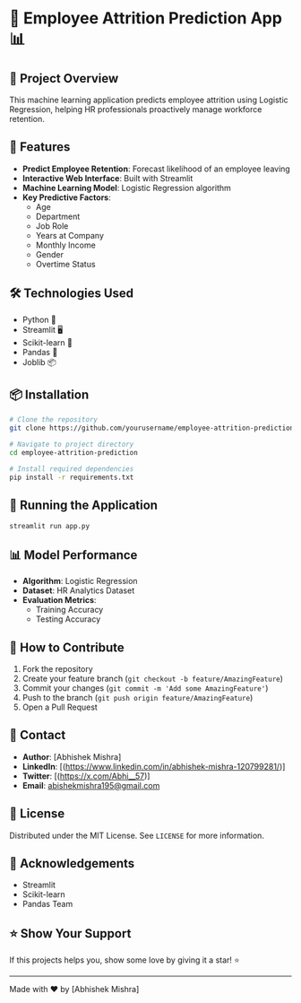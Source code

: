 # 👥 Employee Attrition Prediction App 📊

## 🚀 Project Overview

This machine learning application predicts employee attrition using Logistic Regression, helping HR professionals proactively manage workforce retention.

## 🌟 Features

- **Predict Employee Retention**: Forecast likelihood of an employee leaving
- **Interactive Web Interface**: Built with Streamlit
- **Machine Learning Model**: Logistic Regression algorithm
- **Key Predictive Factors**:
  - Age
  - Department
  - Job Role
  - Years at Company
  - Monthly Income
  - Gender
  - Overtime Status

## 🛠 Technologies Used

- Python 🐍
- Streamlit 🖥️
- Scikit-learn 🤖
- Pandas 🐼
- Joblib 📦

## 📦 Installation

```bash
# Clone the repository
git clone https://github.com/yourusername/employee-attrition-prediction.git

# Navigate to project directory
cd employee-attrition-prediction

# Install required dependencies
pip install -r requirements.txt
```

## 🚀 Running the Application

```bash
streamlit run app.py
```

## 📊 Model Performance

- **Algorithm**: Logistic Regression
- **Dataset**: HR Analytics Dataset
- **Evaluation Metrics**:
  - Training Accuracy
  - Testing Accuracy

## 🤝 How to Contribute

1. Fork the repository
2. Create your feature branch (`git checkout -b feature/AmazingFeature`)
3. Commit your changes (`git commit -m 'Add some AmazingFeature'`)
4. Push to the branch (`git push origin feature/AmazingFeature`)
5. Open a Pull Request

## 📧 Contact

- **Author**: [Abhishek Mishra]
- **LinkedIn**: [(https://www.linkedin.com/in/abhishek-mishra-120799281/)]
- **Twitter**: [(https://x.com/Abhi__57)]
- **Email**: abishekmishra195@gmail.com

## 📄 License

Distributed under the MIT License. See `LICENSE` for more information.

## 🙌 Acknowledgements

- Streamlit
- Scikit-learn
- Pandas Team

## ⭐ Show Your Support

If this projects helps you, show some love by giving it a star! ⭐

---
Made with ❤️ by [Abhishek Mishra]
